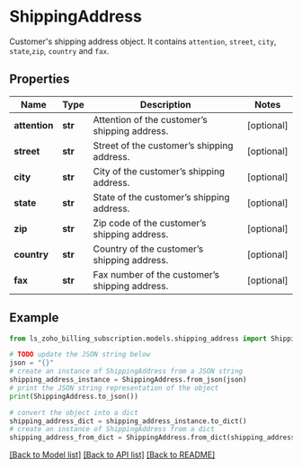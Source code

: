 # ShippingAddress

Customer's shipping address object. It contains <code>attention</code>, <code>street</code>, <code>city</code>, <code>state</code>,<code>zip</code>, <code>country</code> and <code>fax</code>.

## Properties

Name | Type | Description | Notes
------------ | ------------- | ------------- | -------------
**attention** | **str** | Attention of the customer’s shipping address. | [optional] 
**street** | **str** | Street of the customer’s shipping address. | [optional] 
**city** | **str** | City of the customer’s shipping address. | [optional] 
**state** | **str** | State of the customer’s shipping address. | [optional] 
**zip** | **str** | Zip code of the customer’s shipping address. | [optional] 
**country** | **str** | Country of the customer’s shipping address. | [optional] 
**fax** | **str** | Fax number of the customer’s shipping address. | [optional] 

## Example

```python
from ls_zoho_billing_subscription.models.shipping_address import ShippingAddress

# TODO update the JSON string below
json = "{}"
# create an instance of ShippingAddress from a JSON string
shipping_address_instance = ShippingAddress.from_json(json)
# print the JSON string representation of the object
print(ShippingAddress.to_json())

# convert the object into a dict
shipping_address_dict = shipping_address_instance.to_dict()
# create an instance of ShippingAddress from a dict
shipping_address_from_dict = ShippingAddress.from_dict(shipping_address_dict)
```
[[Back to Model list]](../README.md#documentation-for-models) [[Back to API list]](../README.md#documentation-for-api-endpoints) [[Back to README]](../README.md)


